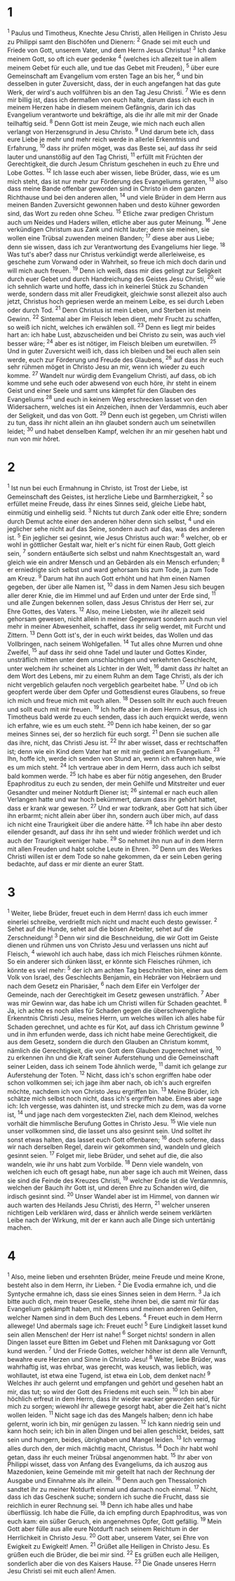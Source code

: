 # 1
<sup>1</sup> Paulus und Timotheus, Knechte Jesu Christi, allen Heiligen in Christo Jesu zu Philippi samt den Bischöfen und Dienern: <sup>2</sup> Gnade sei mit euch und Friede von Gott, unserem Vater, und dem Herrn Jesus Christus! <sup>3</sup> Ich danke meinem Gott, so oft ich euer gedenke <sup>4</sup> (welches ich allezeit tue in allem meinem Gebet für euch alle, und tue das Gebet mit Freuden), <sup>5</sup> über eure Gemeinschaft am Evangelium vom ersten Tage an bis her, <sup>6</sup> und bin desselben in guter Zuversicht, dass, der in euch angefangen hat das gute Werk, der wird's auch vollführen bis an den Tag Jesu Christi. <sup>7</sup> Wie es denn mir billig ist, dass ich dermaßen von euch halte, darum dass ich euch in meinem Herzen habe in diesem meinem Gefängnis, darin ich das Evangelium verantworte und bekräftige, als die ihr alle mit mir der Gnade teilhaftig seid. <sup>8</sup> Denn Gott ist mein Zeuge, wie mich nach euch allen verlangt von Herzensgrund in Jesu Christo. <sup>9</sup> Und darum bete ich, dass eure Liebe je mehr und mehr reich werde in allerlei Erkenntnis und Erfahrung, <sup>10</sup> dass ihr prüfen möget, was das Beste sei, auf dass ihr seid lauter und unanstößig auf den Tag Christi, <sup>11</sup> erfüllt mit Früchten der Gerechtigkeit, die durch Jesum Christum geschehen in euch zu Ehre und Lobe Gottes. <sup>12</sup> Ich lasse euch aber wissen, liebe Brüder, dass, wie es um mich steht, das ist nur mehr zur Förderung des Evangeliums geraten, <sup>13</sup> also dass meine Bande offenbar geworden sind in Christo in dem ganzen Richthause und bei den anderen allen, <sup>14</sup> und viele Brüder in dem Herrn aus meinen Banden Zuversicht gewonnen haben und desto kühner geworden sind, das Wort zu reden ohne Scheu. <sup>15</sup> Etliche zwar predigen Christum auch um Neides und Haders willen, etliche aber aus guter Meinung. <sup>16</sup> Jene verkündigen Christum aus Zank und nicht lauter; denn sie meinen, sie wollen eine Trübsal zuwenden meinen Banden; <sup>17</sup> diese aber aus Liebe; denn sie wissen, dass ich zur Verantwortung des Evangeliums hier liege. <sup>18</sup> Was tut's aber? dass nur Christus verkündigt werde allerleiweise, es geschehe zum Vorwand oder in Wahrheit, so freue ich mich doch darin und will mich auch freuen. <sup>19</sup> Denn ich weiß, dass mir dies gelingt zur Seligkeit durch euer Gebet und durch Handreichung des Geistes Jesu Christi, <sup>20</sup> wie ich sehnlich warte und hoffe, dass ich in keinerlei Stück zu Schanden werde, sondern dass mit aller Freudigkeit, gleichwie sonst allezeit also auch jetzt, Christus hoch gepriesen werde an meinem Leibe, es sei durch Leben oder durch Tod. <sup>21</sup> Denn Christus ist mein Leben, und Sterben ist mein Gewinn. <sup>22</sup> Sintemal aber im Fleisch leben dient, mehr Frucht zu schaffen, so weiß ich nicht, welches ich erwählen soll. <sup>23</sup> Denn es liegt mir beides hart an: ich habe Lust, abzuscheiden und bei Christo zu sein, was auch viel besser wäre; <sup>24</sup> aber es ist nötiger, im Fleisch bleiben um euretwillen. <sup>25</sup> Und in guter Zuversicht weiß ich, dass ich bleiben und bei euch allen sein werde, euch zur Förderung und Freude des Glaubens, <sup>26</sup> auf dass ihr euch sehr rühmen möget in Christo Jesu an mir, wenn ich wieder zu euch komme. <sup>27</sup> Wandelt nur würdig dem Evangelium Christi, auf dass, ob ich komme und sehe euch oder abwesend von euch höre, ihr steht in einem Geist und einer Seele und samt uns kämpfet für den Glauben des Evangeliums <sup>28</sup> und euch in keinem Weg erschrecken lasset von den Widersachern, welches ist ein Anzeichen, ihnen der Verdammnis, euch aber der Seligkeit, und das von Gott. <sup>29</sup> Denn euch ist gegeben, um Christi willen zu tun, dass ihr nicht allein an ihn glaubet sondern auch um seinetwillen leidet; <sup>30</sup> und habet denselben Kampf, welchen ihr an mir gesehen habt und nun von mir höret.
# 2
<sup>1</sup> Ist nun bei euch Ermahnung in Christo, ist Trost der Liebe, ist Gemeinschaft des Geistes, ist herzliche Liebe und Barmherzigkeit, <sup>2</sup> so erfüllet meine Freude, dass ihr eines Sinnes seid, gleiche Liebe habt, einmütig und einhellig seid. <sup>3</sup> Nichts tut durch Zank oder eitle Ehre; sondern durch Demut achte einer den anderen höher denn sich selbst, <sup>4</sup> und ein jeglicher sehe nicht auf das Seine, sondern auch auf das, was des anderen ist. <sup>5</sup> Ein jeglicher sei gesinnt, wie Jesus Christus auch war: <sup>6</sup> welcher, ob er wohl in göttlicher Gestalt war, hielt er's nicht für einen Raub, Gott gleich sein, <sup>7</sup> sondern entäußerte sich selbst und nahm Knechtsgestalt an, ward gleich wie ein andrer Mensch und an Gebärden als ein Mensch erfunden; <sup>8</sup> er erniedrigte sich selbst und ward gehorsam bis zum Tode, ja zum Tode am Kreuz. <sup>9</sup> Darum hat ihn auch Gott erhöht und hat ihm einen Namen gegeben, der über alle Namen ist, <sup>10</sup> dass in dem Namen Jesu sich beugen aller derer Knie, die im Himmel und auf Erden und unter der Erde sind, <sup>11</sup> und alle Zungen bekennen sollen, dass Jesus Christus der Herr sei, zur Ehre Gottes, des Vaters. <sup>12</sup> Also, meine Liebsten, wie ihr allezeit seid gehorsam gewesen, nicht allein in meiner Gegenwart sondern auch nun viel mehr in meiner Abwesenheit, schaffet, dass ihr selig werdet, mit Furcht und Zittern. <sup>13</sup> Denn Gott ist's, der in euch wirkt beides, das Wollen und das Vollbringen, nach seinem Wohlgefallen. <sup>14</sup> Tut alles ohne Murren und ohne Zweifel, <sup>15</sup> auf dass ihr seid ohne Tadel und lauter und Gottes Kinder, unsträflich mitten unter dem unschlachtigen und verkehrten Geschlecht, unter welchem ihr scheinet als Lichter in der Welt, <sup>16</sup> damit dass ihr haltet an dem Wort des Lebens, mir zu einem Ruhm an dem Tage Christi, als der ich nicht vergeblich gelaufen noch vergeblich gearbeitet habe. <sup>17</sup> Und ob ich geopfert werde über dem Opfer und Gottesdienst eures Glaubens, so freue ich mich und freue mich mit euch allen. <sup>18</sup> Dessen sollt ihr euch auch freuen und sollt euch mit mir freuen. <sup>19</sup> Ich hoffe aber in dem Herrn Jesus, dass ich Timotheus bald werde zu euch senden, dass ich auch erquickt werde, wenn ich erfahre, wie es um euch steht. <sup>20</sup> Denn ich habe keinen, der so gar meines Sinnes sei, der so herzlich für euch sorgt. <sup>21</sup> Denn sie suchen alle das ihre, nicht, das Christi Jesu ist. <sup>22</sup> Ihr aber wisset, dass er rechtschaffen ist; denn wie ein Kind dem Vater hat er mit mir gedient am Evangelium. <sup>23</sup> Ihn, hoffe ich, werde ich senden von Stund an, wenn ich erfahren habe, wie es um mich steht. <sup>24</sup> Ich vertraue aber in dem Herrn, dass auch ich selbst bald kommen werde. <sup>25</sup> Ich habe es aber für nötig angesehen, den Bruder Epaphroditus zu euch zu senden, der mein Gehilfe und Mitstreiter und euer Gesandter und meiner Notdurft Diener ist; <sup>26</sup> sintemal er nach euch allen Verlangen hatte und war hoch bekümmert, darum dass ihr gehört hattet, dass er krank war gewesen. <sup>27</sup> Und er war todkrank, aber Gott hat sich über ihn erbarmt; nicht allein aber über ihn, sondern auch über mich, auf dass ich nicht eine Traurigkeit über die andere hätte. <sup>28</sup> Ich habe ihn aber desto eilender gesandt, auf dass ihr ihn seht und wieder fröhlich werdet und ich auch der Traurigkeit weniger habe. <sup>29</sup> So nehmet ihn nun auf in dem Herrn mit allen Freuden und habt solche Leute in Ehren. <sup>30</sup> Denn um des Werkes Christi willen ist er dem Tode so nahe gekommen, da er sein Leben gering bedachte, auf dass er mir diente an eurer Statt.
# 3
<sup>1</sup> Weiter, liebe Brüder, freuet euch in dem Herrn! dass ich euch immer einerlei schreibe, verdrießt mich nicht und macht euch desto gewisser. <sup>2</sup> Sehet auf die Hunde, sehet auf die bösen Arbeiter, sehet auf die Zerschneidung! <sup>3</sup> Denn wir sind die Beschneidung, die wir Gott im Geiste dienen und rühmen uns von Christo Jesu und verlassen uns nicht auf Fleisch, <sup>4</sup> wiewohl ich auch habe, dass ich mich Fleisches rühmen könnte. So ein anderer sich dünken lässt, er könnte sich Fleisches rühmen, ich könnte es viel mehr: <sup>5</sup> der ich am achten Tag beschnitten bin, einer aus dem Volk von Israel, des Geschlechts Benjamin, ein Hebräer von Hebräern und nach dem Gesetz ein Pharisäer, <sup>6</sup> nach dem Eifer ein Verfolger der Gemeinde, nach der Gerechtigkeit im Gesetz gewesen unsträflich. <sup>7</sup> Aber was mir Gewinn war, das habe ich um Christi willen für Schaden geachtet. <sup>8</sup> Ja, ich achte es noch alles für Schaden gegen die überschwengliche Erkenntnis Christi Jesu, meines Herrn, um welches willen ich alles habe für Schaden gerechnet, und achte es für Kot, auf dass ich Christum gewinne <sup>9</sup> und in ihm erfunden werde, dass ich nicht habe meine Gerechtigkeit, die aus dem Gesetz, sondern die durch den Glauben an Christum kommt, nämlich die Gerechtigkeit, die von Gott dem Glauben zugerechnet wird, <sup>10</sup> zu erkennen ihn und die Kraft seiner Auferstehung und die Gemeinschaft seiner Leiden, dass ich seinem Tode ähnlich werde, <sup>11</sup> damit ich gelange zur Auferstehung der Toten. <sup>12</sup> Nicht, dass ich's schon ergriffen habe oder schon vollkommen sei; ich jage ihm aber nach, ob ich's auch ergreifen möchte, nachdem ich von Christo Jesu ergriffen bin. <sup>13</sup> Meine Brüder, ich schätze mich selbst noch nicht, dass ich's ergriffen habe. Eines aber sage ich: Ich vergesse, was dahinten ist, und strecke mich zu dem, was da vorne ist, <sup>14</sup> und jage nach dem vorgesteckten Ziel, nach dem Kleinod, welches vorhält die himmlische Berufung Gottes in Christo Jesu. <sup>15</sup> Wie viele nun unser vollkommen sind, die lasset uns also gesinnt sein. Und solltet ihr sonst etwas halten, das lasset euch Gott offenbaren; <sup>16</sup> doch soferne, dass wir nach derselben Regel, darein wir gekommen sind, wandeln und gleich gesinnt seien. <sup>17</sup> Folget mir, liebe Brüder, und sehet auf die, die also wandeln, wie ihr uns habt zum Vorbilde. <sup>18</sup> Denn viele wandeln, von welchen ich euch oft gesagt habe, nun aber sage ich auch mit Weinen, dass sie sind die Feinde des Kreuzes Christi, <sup>19</sup> welcher Ende ist die Verdammnis, welchen der Bauch ihr Gott ist, und deren Ehre zu Schanden wird, die irdisch gesinnt sind. <sup>20</sup> Unser Wandel aber ist im Himmel, von dannen wir auch warten des Heilands Jesu Christi, des Herrn, <sup>21</sup> welcher unseren nichtigen Leib verklären wird, dass er ähnlich werde seinem verklärten Leibe nach der Wirkung, mit der er kann auch alle Dinge sich untertänig machen.
# 4
<sup>1</sup> Also, meine lieben und ersehnten Brüder, meine Freude und meine Krone, besteht also in dem Herrn, ihr Lieben. <sup>2</sup> Die Evodia ermahne ich, und die Syntyche ermahne ich, dass sie eines Sinnes seien in dem Herrn. <sup>3</sup> Ja ich bitte auch dich, mein treuer Geselle, stehe ihnen bei, die samt mir für das Evangelium gekämpft haben, mit Klemens und meinen anderen Gehilfen, welcher Namen sind in dem Buch des Lebens. <sup>4</sup> Freuet euch in dem Herrn allewege! Und abermals sage ich: Freuet euch! <sup>5</sup> Eure Lindigkeit lasset kund sein allen Menschen! der Herr ist nahe! <sup>6</sup> Sorget nichts! sondern in allen Dingen lasset eure Bitten im Gebet und Flehen mit Danksagung vor Gott kund werden. <sup>7</sup> Und der Friede Gottes, welcher höher ist denn alle Vernunft, bewahre eure Herzen und Sinne in Christo Jesu! <sup>8</sup> Weiter, liebe Brüder, was wahrhaftig ist, was ehrbar, was gerecht, was keusch, was lieblich, was wohllautet, ist etwa eine Tugend, ist etwa ein Lob, dem denket nach! <sup>9</sup> Welches ihr auch gelernt und empfangen und gehört und gesehen habt an mir, das tut; so wird der Gott des Friedens mit euch sein. <sup>10</sup> Ich bin aber höchlich erfreut in dem Herrn, dass ihr wieder wacker geworden seid, für mich zu sorgen; wiewohl ihr allewege gesorgt habt, aber die Zeit hat's nicht wollen leiden. <sup>11</sup> Nicht sage ich das des Mangels halben; denn ich habe gelernt, worin ich bin, mir genügen zu lassen. <sup>12</sup> Ich kann niedrig sein und kann hoch sein; ich bin in allen Dingen und bei allen geschickt, beides, satt sein und hungern, beides, übrighaben und Mangel leiden. <sup>13</sup> Ich vermag alles durch den, der mich mächtig macht, Christus. <sup>14</sup> Doch ihr habt wohl getan, dass ihr euch meiner Trübsal angenommen habt. <sup>15</sup> Ihr aber von Philippi wisset, dass von Anfang des Evangeliums, da ich auszog aus Mazedonien, keine Gemeinde mit mir geteilt hat nach der Rechnung der Ausgabe und Einnahme als ihr allein. <sup>16</sup> Denn auch gen Thessalonich sandtet ihr zu meiner Notdurft einmal und darnach noch einmal. <sup>17</sup> Nicht, dass ich das Geschenk suche; sondern ich suche die Frucht, dass sie reichlich in eurer Rechnung sei. <sup>18</sup> Denn ich habe alles und habe überflüssig. Ich habe die Fülle, da ich empfing durch Epaphroditus, was von euch kam: ein süßer Geruch, ein angenehmes Opfer, Gott gefällig. <sup>19</sup> Mein Gott aber fülle aus alle eure Notdurft nach seinem Reichtum in der Herrlichkeit in Christo Jesu. <sup>20</sup> Gott aber, unserem Vater, sei Ehre von Ewigkeit zu Ewigkeit! Amen. <sup>21</sup> Grüßet alle Heiligen in Christo Jesu. Es grüßen euch die Brüder, die bei mir sind. <sup>22</sup> Es grüßen euch alle Heiligen, sonderlich aber die von des Kaisers Hause. <sup>23</sup> Die Gnade unseres Herrn Jesu Christi sei mit euch allen! Amen.